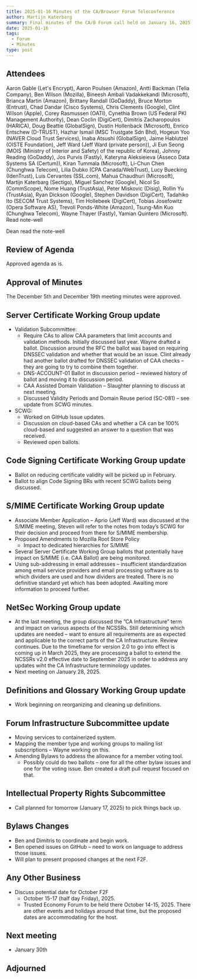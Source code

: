 ```yaml
---
title: 2025-01-16 Minutes of the CA/Browser Forum Teleconference
author: Martijn Katerbarg
summary: Final minutes of the CA/B Forum call held on January 16, 2025.
date: 2025-01-16
tags:
  - Forum
  - Minutes
type: post
---
```


## Attendees
Aaron Gable (Let's Encrypt), Aaron Poulsen (Amazon), Antti Backman (Telia Company), Ben Wilson (Mozilla), Bineesh Ambali Vadakkekandi (Microsoft), Brianca Martin (Amazon), Brittany Randall (GoDaddy), Bruce Morton (Entrust), Chad Dandar (Cisco Systems), Chris Clements (Google), Clint Wilson (Apple), Corey Rasmussen (OATI), Cynethia Brown (US Federal PKI Management Authority), Dean Coclin (DigiCert), Dimitris Zacharopoulos (HARICA), Doug Beattie (GlobalSign), Dustin Hollenback (Microsoft), Enrico Entschew (D-TRUST), Hazhar Ismail (MSC Trustgate Sdn Bhd), Hogeun Yoo (NAVER Cloud Trust Services), Inaba Atsushi (GlobalSign), Jaime Hablutzel (OISTE Foundation), Jeff Ward (Jeff Ward (private person)), Ji Eun Seong (MOIS (Ministry of Interior and Safety) of the republic of Korea), Johnny Reading (GoDaddy), Jos Purvis (Fastly), Kateryna Aleksieieva (Asseco Data Systems SA (Certum)), Kiran Tummala (Microsoft), Li-Chun Chen (Chunghwa Telecom), Lilia Dubko (CPA Canada/WebTrust), Lucy Buecking (IdenTrust), Luis Cervantes (SSL.com), Mahua Chaudhuri (Microsoft), Martijn Katerbarg (Sectigo), Miguel Sanchez (Google), Nicol So (CommScope), Nome Huang (TrustAsia), Peter Miskovic (Disig), Rollin Yu (TrustAsia), Ryan Dickson (Google), Stephen Davidson (DigiCert), Tadahiko Ito (SECOM Trust Systems), Tim Hollebeek (DigiCert), Tobias Josefowitz (Opera Software AS), Trevoli Ponds-White (Amazon), Tsung-Min Kuo (Chunghwa Telecom), Wayne Thayer (Fastly), Yamian Quintero (Microsoft). 
Read note-well
 
Dean read the note-well
 
## Review of Agenda
Approved agenda as is.
 
## Approval of Minutes
The December 5th and December 19th meeting minutes were approved.
 
## Server Certificate Working Group update
- Validation Subcommittee:
  - Require CAs to allow CAA parameters that limit accounts and validation methods.  Initially discussed last year.  Wayne drafted a ballot.  Discussion around the RFC the ballot was based on requiring DNSSEC validation and whether that would be an issue. Clint already had another ballot drafted for DNSSEC validation of CAA checks – they are going to try to combine them together.
  - DNS-ACCOUNT-01 Ballot in discussion period – reviewed history of ballot and moving it to discussion period.
  - CAA Assisted Domain Validation – Slaughter planning to discuss at next meeting.
  - Discussed Validity Periods and Domain Reuse period (SC-081) – see update from SCWG minutes.
- SCWG: 
  - Worked on GitHub Issue updates.
  - Discussion on cloud-based CAs and whether a CA can be 100% cloud-based and suggested an answer to a question that was received.
  - Reviewed open ballots.
 
## Code Signing Certificate Working Group update
- Ballot on reducing certificate validity will be picked up in February.
- Ballot to align Code Signing BRs with recent SCWG ballots being discussed.
 
## S/MIME Certificate Working Group update
- Associate Member Application – Aprio (Jeff Ward) was discussed at the S/MIME meeting, Steven will refer to the notes from today’s SCWG for their decision and proceed from there for S/MIME membership.
- Proposed Amendments to Mozilla Root Store Policy
  - Impact to dedicated hierarchies for S/MIME
- Several Server Certificate Working Group ballots that potentially have impact on S/MIME (i.e. CAA Ballot) are being monitored.
- Using sub-addressing in email addresses – insufficient standardization among email service providers and email processing software as to which dividers are used and how dividers are treated.  There is no definitive standard yet which has been adopted.  Awaiting more information to proceed further.
 
## NetSec Working Group update
- At the last meeting, the group discussed the ”CA Infrastructure” term and impact on various aspects of the NCSSRs.  Still determining which updates are needed – want to ensure all requirements are as expected and applicable to the correct parts of the CA Infrastructure.  Review continues.   Due to the timeframe for version 2.0 to go into effect is coming up in March 2025, they are processing a ballot to extend the NCSSRs v2.0 effective date to September 2025 in order to address any updates wiht the CA Infrastructure terminology updates.
- Next meeting on January 28, 2025.
 
## Definitions and Glossary Working Group update
- Work beginning on reorganizing and cleaning up definitions.
 
## Forum Infrastructure Subcommittee update
- Moving services to containerized system.
- Mapping the member type and working groups to mailing list subscriptions – Wayne working on this.
- Amending Bylaws to address the allowance for a member voting tool.
  - Possibly could do two ballots – one for all the other bylaw issues and one for the voting issue. Ben created a draft pull request focused on that.
 
## Intellectual Property Rights Subcommittee
- Call planned for tomorrow (January 17, 2025) to pick things back up.
 
## Bylaws Changes
- Ben and Dimitris to coordinate and begin work.
- Ben opened issues on GitHub – need to work on language to address those issues.
- Will plan to present proposed changes at the next F2F.
 
## Any Other Business
- Discuss potential date for October F2F
  - October 15-17 (half day Friday), 2025.
  - Trusted Economy Forum to be held there October 14-15, 2025.  There are other events and holidays around that time, but the proposed dates are accommodating for the host.
 
## Next meeting
- January 30th
 
## Adjourned